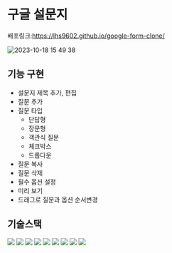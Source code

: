 # 구글 설문지


배포링크:https://lhs9602.github.io/google-form-clone/


![2023-10-18 15 49 38](https://github.com/lhs9602/google-form-clone/assets/34961388/b6e4ac36-dc90-462e-a5db-de4f1757ab8d)


## 기능 구현
- 설문지 제목 추가, 편집
- 질문 추가
- 질문 타입
    - 단답형
    - 장문형
    - 객관식 질문
    - 체크박스
    - 드롭다운
- 질문 복사 
- 질문 삭제 
- 필수 옵션 설정 
- 미리 보기
- 드래그로 질문과 옵션 순서변경

## 기술스택


<img src="https://img.shields.io/badge/html5-E34F26?style=for-the-badge&logo=html5&logoColor=white"> <img src="https://img.shields.io/badge/css-1572B6?style=for-the-badge&logo=css3&logoColor=white"> <img src="https://img.shields.io/badge/javascript-F7DF1E?style=for-the-badge&logo=javascript&logoColor=black"> <img src="https://img.shields.io/badge/react-61DAFB?style=for-the-badge&logo=react&logoColor=black"> <img src="https://img.shields.io/badge/redux-764ABC?style=for-the-badge&logo=redux&logoColor=black"> <img src="https://img.shields.io/badge/styledcomponents-DB7093?style=for-the-badge&logo=styledcomponents&logoColor=black"> <img src="https://img.shields.io/badge/mui-007FFF?style=for-the-badge&logo=mui&logoColor=black"> <img src="https://img.shields.io/badge/typescript-3178C6?style=for-the-badge&logo=typescript&logoColor=black"> <img src="https://img.shields.io/badge/vite-646CFF?style=for-the-badge&logo=vite&logoColor=black"> 


